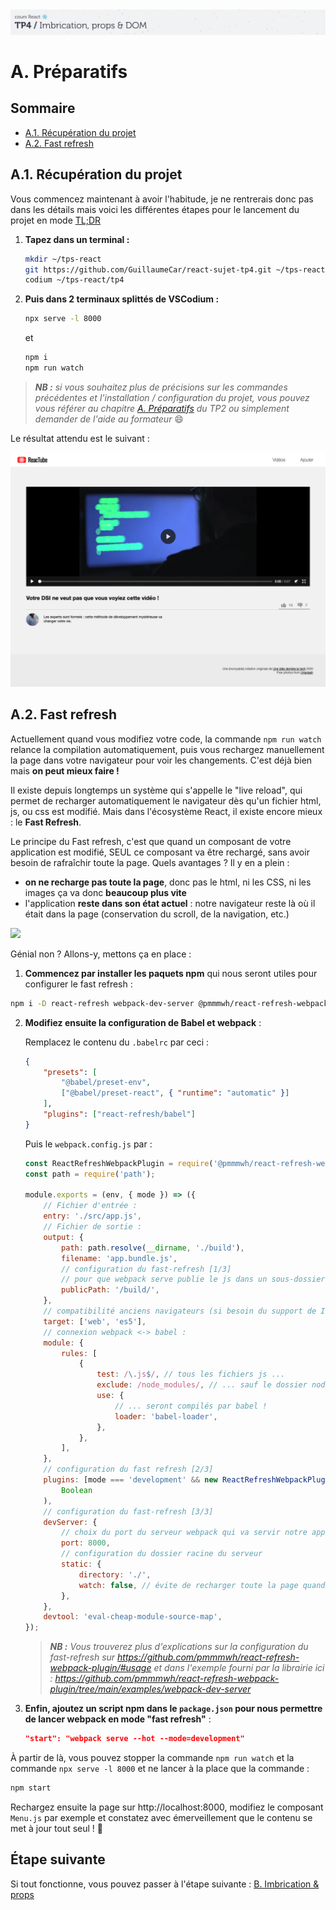 <img src="images/readme/header-small.jpg" >

# A. Préparatifs <!-- omit in toc -->

## Sommaire <!-- omit in toc -->
- [A.1. Récupération du projet](#a1-récupération-du-projet)
- [A.2. Fast refresh](#a2-fast-refresh)


## A.1. Récupération du projet
Vous commencez maintenant à avoir l'habitude, je ne rentrerais donc pas dans les détails mais voici les différentes étapes pour le lancement du projet en mode [TL;DR](https://en.wiktionary.org/wiki/tl;dr)

1. **Tapez dans un terminal :**
	```bash
	mkdir ~/tps-react
	git https://github.com/GuillaumeCar/react-sujet-tp4.git ~/tps-react/tp4
	codium ~/tps-react/tp4
	```
2. **Puis dans 2 terminaux splittés de VSCodium :**
	```bash
	npx serve -l 8000
	```
	et
	```bash
	npm i
	npm run watch
	```

> _**NB :** si vous souhaitez plus de précisions sur les commandes précédentes et l'installation  / configuration du projet, vous pouvez vous référer au chapitre [A. Préparatifs](https://framagit.org/cours-react/tp2/-/blob/master/A-preparatifs.md) du TP2 ou simplement demander de l'aide au formateur_ 😄

Le résultat attendu est le suivant :

<img src="images/readme/screen-00.png" >

## A.2. Fast refresh
Actuellement quand vous modifiez votre code, la commande `npm run watch` relance la compilation automatiquement, puis vous rechargez manuellement la page dans votre navigateur pour voir les changements. C'est déjà bien mais **on peut mieux faire !**

Il existe depuis longtemps un système qui s'appelle le "live reload", qui permet de recharger automatiquement le navigateur dès qu'un fichier html, js, ou css est modifié. Mais dans l'écosystème React, il existe encore mieux : le **Fast Refresh**.

Le principe du Fast refresh, c'est que quand un composant de votre application est modifié, SEUL ce composant va être rechargé, sans avoir besoin de rafraîchir toute la page. Quels avantages ? Il y en a plein :
- **on ne recharge pas toute la page**, donc pas le html, ni les CSS, ni les images ça va donc **beaucoup plus vite**
- l'application **reste dans son état actuel** : notre navigateur reste là où il était dans la page (conservation du scroll, de la navigation, etc.)

<img src="images/readme/fast-refresh.gif">

Génial non ? Allons-y, mettons ça en place :

1. **Commencez par installer les paquets npm** qui nous seront utiles pour configurer le fast refresh :
```bash
npm i -D react-refresh webpack-dev-server @pmmmwh/react-refresh-webpack-plugin
```
2. **Modifiez ensuite la configuration de Babel et webpack** :

	Remplacez le contenu du `.babelrc` par ceci :
	```json
	{
		"presets": [
			"@babel/preset-env",
			["@babel/preset-react", { "runtime": "automatic" }]
		],
		"plugins": ["react-refresh/babel"]
	}
	```

	Puis le `webpack.config.js` par :
	```js
	const ReactRefreshWebpackPlugin = require('@pmmmwh/react-refresh-webpack-plugin');
	const path = require('path');

	module.exports = (env, { mode }) => ({
		// Fichier d'entrée :
		entry: './src/app.js',
		// Fichier de sortie :
		output: {
			path: path.resolve(__dirname, './build'),
			filename: 'app.bundle.js',
			// configuration du fast-refresh [1/3]
			// pour que webpack serve publie le js dans un sous-dossier fictif build
			publicPath: '/build/',
		},
		// compatibilité anciens navigateurs (si besoin du support de IE11 ou android 4.4)
		target: ['web', 'es5'],
		// connexion webpack <-> babel :
		module: {
			rules: [
				{
					test: /\.js$/, // tous les fichiers js ...
					exclude: /node_modules/, // ... sauf le dossier node_modules ...
					use: {
						// ... seront compilés par babel !
						loader: 'babel-loader',
					},
				},
			],
		},
		// configuration du fast refresh [2/3]
		plugins: [mode === 'development' && new ReactRefreshWebpackPlugin()].filter(
			Boolean
		),
		// configuration du fast-refresh [3/3]
		devServer: {
			// choix du port du serveur webpack qui va servir notre application
			port: 8000,
			// configuration du dossier racine du serveur
			static: {
				directory: './',
				watch: false, // évite de recharger toute la page quand un fichier est modifié
			},
		},
		devtool: 'eval-cheap-module-source-map',
	});
	```

	> _**NB :** Vous trouverez plus d'explications sur la configuration du fast-refresh sur https://github.com/pmmmwh/react-refresh-webpack-plugin/#usage et dans l'exemple fourni par la librairie ici : https://github.com/pmmmwh/react-refresh-webpack-plugin/tree/main/examples/webpack-dev-server_

3. **Enfin, ajoutez un script npm dans le `package.json` pour nous permettre de lancer webpack en mode "fast refresh"** :
	```json
	"start": "webpack serve --hot --mode=development"
	```

À partir de là, vous pouvez stopper la commande `npm run watch` et la commande `npx serve -l 8000` et ne lancer à la place que la commande :
```bash
npm start
```

Rechargez ensuite la page sur http://localhost:8000, modifiez le composant `Menu.js` par exemple et constatez avec émerveillement que le contenu se met à jour tout seul ! 🙌

## Étape suivante <!-- omit in toc -->
Si tout fonctionne, vous pouvez passer à l'étape suivante : [B. Imbrication & props](B-imbrication.md)